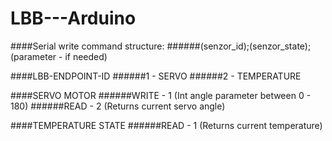 # LBB---Arduino

####Serial write command structure: 
######(senzor_id);(senzor_state);(parameter - if needed)

####LBB-ENDPOINT-ID
######1 - SERVO
######2 - TEMPERATURE

####SERVO MOTOR
######WRITE - 1 (Int angle parameter between 0 - 180)
######READ - 2 (Returns current servo angle)

####TEMPERATURE STATE
######READ - 1 (Returns current temperature)

